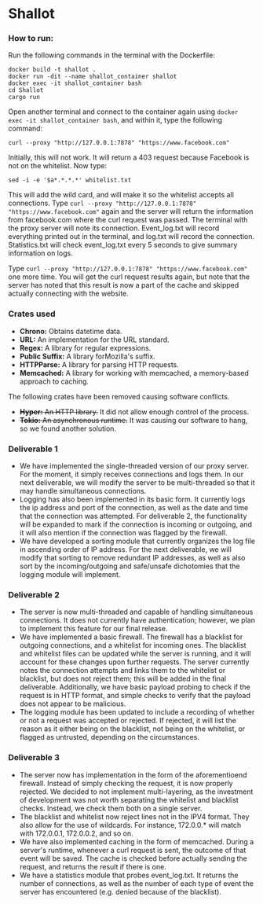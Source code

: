 # Shallot

### How to run:
Run the following commands in the terminal with the Dockerfile:

```
docker build -t shallot .
docker run -dit --name shallot_container shallot
docker exec -it shallot_container bash
cd Shallot
cargo run
```

Open another terminal and connect to the container again using `docker exec -it shallot_container bash`, and within it, type the following command:

```
curl --proxy "http://127.0.0.1:7878" "https://www.facebook.com"
```

Initially, this will not work. It will return a 403 request because Facebook is not on the whitelist. Now type:

```
sed -i -e '$a*.*.*.*' whitelist.txt
```

This will add the wild card, and will make it so the whitelist accepts all connections. Type `curl --proxy "http://127.0.0.1:7878" "https://www.facebook.com"` again and the server will return the information from facebook.com where the curl request was passed. The terminal with the proxy server will note its connection. Event_log.txt will record everything printed out in the terminal, and log.txt will record the connection. Statistics.txt will check event_log.txt every 5 seconds to give summary information on logs.

Type `curl --proxy "http://127.0.0.1:7878" "https://www.facebook.com"` one more time. You will get the curl request results again, but note that the server has noted that this result is now a part of the cache and skipped actually connecting with the website.

### Crates used
* **Chrono:** Obtains datetime data.
* **URL:** An implementation for the URL standard.
* **Regex:** A library for regular expressions.
* **Public Suffix:** A library forMozilla's suffix.
* **HTTPParse:** A library for parsing HTTP requests.
* **Memcached:** A library for working with memcached, a memory-based approach to caching.

The following crates have been removed causing software conflicts.

* ~~**Hyper:** An HTTP library.~~ It did not allow enough control of the process.
* ~~**Tokio:** An asynchronous runtime.~~ It was causing our software to hang, so we found another solution.

### Deliverable 1

* We have implemented the single-threaded version of our proxy server. For the moment, it simply receives connections and logs them. In our next deliverable, we will modify the server to be multi-threaded so that it may handle simultaneous connections.
* Logging has also been implemented in its basic form. It currently logs the ip address and port of the connection, as well as the date and time that the connection was attempted. For deliverable 2, the functionality will be expanded to mark if the connection is incoming or outgoing, and it will also mention if the connection was flagged by the firewall. 
* We have developed a sorting module that currently organizes the log file in ascending order of IP address. For the next deliverable, we will modify that sorting to remove redundant IP addresses, as well as also sort by the incoming/outgoing and safe/unsafe dichotomies that the logging module will implement.

### Deliverable 2

* The server is now multi-threaded and capable of handling simultaneous connections. It does not currently have authentication; however, we plan to implement this feature for our final release.
* We have implemented a basic firewall. The firewall has a blacklist for outgoing connections, and a whitelist for incoming ones. The blacklist and whitelist files can be updated while the server is running, and it will account for these changes upon further requests. The server currently notes the connection attempts and links them to the whitelist or blacklist, but does not reject them; this will be added in the final deliverable. Additionally, we have basic payload probing to check if the request is in HTTP format, and simple checks to verify that the payload does not appear to be malicious.
* The logging module has been updated to include a recording of whether or not a request was accepted or rejected. If rejected, it will list the reason as it either being on the blacklist, not being on the whitelist, or flagged as untrusted, depending on the circumstances.

### Deliverable 3

* The server now has implementation in the form of the aforementioend firewall. Instead of simply checking the request, it is now properly rejected. We decided to not implement multi-layering, as the investment of development was not worth separating the whitelist and blacklist checks. Instead, we check them both on a single server.
* The blacklist and whitelist now reject lines not in the IPV4 format. They also allow for the use of wildcards. For instance, 172.0.0.* will match with 172.0.0.1, 172.0.0.2, and so on.
* We have also implemented caching in the form of memcached. During a server's runtime, whenever a curl request is sent, the outcome of that event will be saved. The cache is checked before actually sending the request, and returns the result if there is one.
* We have a statistics module that probes event_log.txt. It returns the number of connections, as well as the number of each type of event the server has encountered (e.g. denied because of the blacklist).